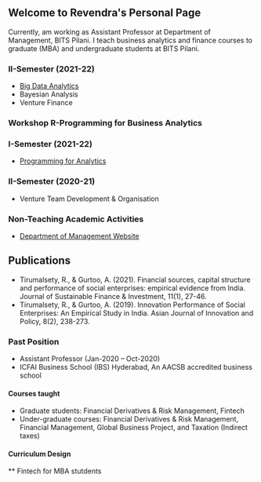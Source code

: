 ## Welcome to Revendra's Personal Page
Currently, am working as Assistant Professor at Department of Management, BITS Pilani. I teach business analytics and finance courses to graduate (MBA) and undergraduate students at BITS Pilani.

### II-Semester (2021-22)
* [Big Data Analytics](https://github.com/revendrat/Big-Data-Analytics)
* Bayesian Analysis
* Venture Finance

### Workshop R-Programming for Business Analytics

### I-Semester (2021-22)
* [Programming for Analytics](https://github.com/revendrat/Programming-for-Analytics--MPBA-G507)

### II-Semester (2020-21)
* Venture Team Development & Organisation

### Non-Teaching Academic Activities
* [Department of Management Website](https://dom.bits-pilani.ac.in/Web%20Team.html)

## Publications
* Tirumalsety, R., & Gurtoo, A. (2021). Financial sources, capital structure and performance of social enterprises: empirical evidence from India. Journal of Sustainable Finance & Investment, 11(1), 27-46.
* Tirumalsety, R., & Gurtoo, A. (2019). Innovation Performance of Social Enterprises: An Empirical Study in India. Asian Journal of Innovation and Policy, 8(2), 238-273.

### Past Position
* Assistant Professor (Jan-2020 – Oct-2020)
* ICFAI Business School (IBS) Hyderabad, An AACSB accredited business school

#### Courses taught
* Graduate students: Financial Derivatives & Risk Management, Fintech
* Under-graduate courses: Financial Derivatives & Risk Management, Financial Management, Global Business Project, and Taxation (Indirect taxes)

#### Curriculum Design
** Fintech for MBA stutdents

